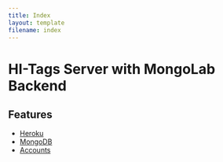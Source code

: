 ```yaml
---
title: Index 
layout: template
filename: index
---
```


# HI-Tags Server with MongoLab Backend

## Features

- [Heroku](heroku)
- [MongoDB](mongodb)
- [Accounts](accounts)
